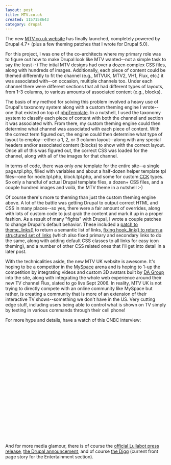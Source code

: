 ```yaml
--- 
layout: post
title: MTV.co.uk
created: 1157158643
category: drupal
---
```

The new <a href="http://www.mtv.co.uk">MTV.co.uk website</a> has finally launched, completely powered by Drupal 4.7+ (plus a few theming patches that I wrote for Drupal 5.0).

For this project, I was one of the co-architects where my primary role was to figure out how to make Drupal look like MTV wanted--not a simple task to say the least :-) The intial MTV designs had over a dozen complex CSS files, along with hundreds of images. Additionally, each piece of content could be themed differently to fit the channel (e.g., MTVUK, MTV2, VH1, Flux, etc.) it was associated with--on occasion, multiple channels too. Under each channel there were different sections that all had different types of layouts, from 1-3 columns, to various amounts of associated content (e.g., blocks).

The basis of my method for solving this problem involved a heavy use of Drupal's taxonomy system along with a custom theming engine I wrote--one that existed on top of <a href="http://drupal.org/phptemplate">phpTemplate</a>. In a nutshell, I used the taxonomy system to classify each piece of content with both the channel and section it was associated with. From there, my custom theming engine could then determine what channel was associated with each piece of content. With the correct term figured out, the engine could then determine what type of layout to employ--either a 1, 2, or 3 column layout--along with any special headers and/or associated content (blocks) to show with the correct layout. Once all of this was figured out, the correct CSS was loaded for the channel, along with all of the images for that channel. 

In terms of code, there was only *one* template for the entire site--a single page.tpl.php, filled with variables and about a half-dozen helper template tpl files--one for node.tpl.php, block.tpl.php, and some for custom <a href="http://drupal.org/project/cck">CCK</a> types. So only a handful of actual Drupal template files, a dozen+ CSS files, and a couple hundred images and voil&#225;, the MTV theme in a nutshell :-)

Of course there's more to theming than just the custom theming engine above. A lot of the battle was getting Drupal to output correct HTML and CSS in many places--so yes, there were a fair amount of overrides, along with lots of custom code to just grab the content and mark it up in a proper fashion. As a result of many "fights" with Drupal, I wrote a couple patches to change Drupal's default behavior. These included a <a href="http://drupal.org/node/65151">patch to theme_links()</a> to return a semantic list of links, <a href="http://drupal.org/node/18260">fixing hook_link() to return a structured set of links</a> (which also fixed primary and secondary links to do the same, along with adding default CSS classes to all links for easy icon theming), and a number of other CSS related ones that I'll get into detail in a later post.

With the technicalities aside, the new MTV UK website is awesome. It's hoping to be a competitor in the <a href="http://www.myspace.com">MySpace</a> arena and is hoping to 1-up the competition by integrating videos and custom 3D avatars built by <a href="http://www.dagroupplc.com/">DA Group</a> into the site, along with integrating the whole web experience around their new TV channel Flux, slated to go live Sept 2006. In reality, MTV UK is not trying to directly compete with an online community like MySpace but rather, is creating a community that is more of an extension of their interactive TV shows--something we don't have in the US. Very cutting edge stuff, including users being able to control what is shown on TV simply by texting in various commands through their cell phone!

For more hype and details, have a watch of this CNBC interview:

<object width="425" height="350"><param name="movie" value="http://www.youtube.com/v/W2n2cDCQn8w"></param><embed src="http://www.youtube.com/v/W2n2cDCQn8w" type="application/x-shockwave-flash" width="425" height="350"></embed></object>

And for more media glamour, there is of course the <a href="http://www.lullabot.com/articles/press_release_lullabot_drupal_and_mtv_uk">official Lullabot press release</a>, <a href="http://drupal.org/node/81898">the Drupal announcement</a>, and of course <a href="http://digg.com/television/Hot_new_MTV_website_YouTube_MySpace_on_TV">the Digg</a> (current front page story for the Entertainment section).
